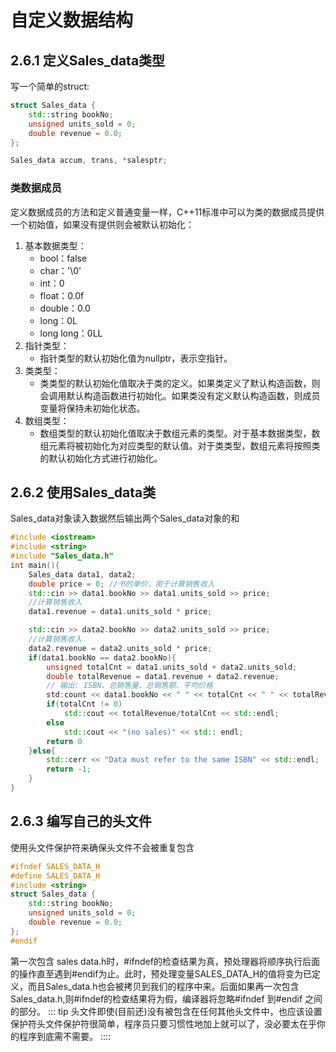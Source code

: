 # 自定义数据结构
## 2.6.1 定义Sales_data类型
写一个简单的struct:
```cpp
struct Sales_data {
    std::string bookNo;
    unsigned units_sold = 0;
    double revenue = 0.0;
};

Sales_data accum, trans, *salesptr;
```
### 类数据成员
定义数据成员的方法和定义普通变量一样，C++11标准中可以为类的数据成员提供一个初始值，如果没有提供则会被默认初始化：

1. 基本数据类型：
    * bool：false
    * char：'\0'
    * int：0
    * float：0.0f
    * double：0.0
    * long：0L
    * long long：0LL
2. 指针类型：
    * 指针类型的默认初始化值为nullptr，表示空指针。
3. 类类型：
    * 类类型的默认初始化值取决于类的定义。如果类定义了默认构造函数，则会调用默认构造函数进行初始化。如果类没有定义默认构造函数，则成员变量将保持未初始化状态。
4. 数组类型：
    * 数组类型的默认初始化值取决于数组元素的类型。对于基本数据类型，数组元素将被初始化为对应类型的默认值。对于类类型，数组元素将按照类的默认初始化方式进行初始化。

## 2.6.2 使用Sales_data类
Sales_data对象读入数据然后输出两个Sales_data对象的和
```cpp
#include <iostream>
#include <string>
#include "Sales_data.h"
int main(){
    Sales_data data1, data2;
    double price = 0; //书的单价，用于计算销售收入
    std::cin >> data1.bookNo >> data1.units_sold >> price;
    //计算销售收入
    data1.revenue = data1.units_sold * price;

    std::cin >> data2.bookNo >> data2.units_sold >> price;
    //计算销售收入
    data2.revenue = data2.units_sold * price;
    if(data1.bookNo == data2.bookNo){
        unsigned totalCnt = data1.units_sold + data2.units_sold;
        double totalRevenue = data1.revenue + data2.revenue;
        // 输出: ISBN、总销售量、总销售额、平均价格
        std:count << data1.bookNo << " " << totalCnt << " " << totalRevenue << " ";
        if(totalCnt != 0)
            std::cout << totalRevenue/totalCnt << std::endl;
        else 
            std::cout << "(no sales)" << std:: endl;
        return 0
    }else{
        std::cerr << "Data must refer to the same ISBN" << std::endl;
        return -1;
    }
}
```

## 2.6.3 编写自己的头文件
使用头文件保护符来确保头文件不会被重复包含
```cpp
#ifndef SALES_DATA_H
#define SALES_DATA_H
#include <string>
struct Sales_data {
    std::string bookNo;
    unsigned units_sold = 0;
    double revenue = 0.0;
};
#endif
```
第一次包含 sales data.h时，#ifndef的检查结果为真，预处理器将顺序执行后面的操作直至遇到#endif为止。此时，预处理变量SALES_DATA_H的值将变为已定义，而且Sales_data.h也会被拷贝到我们的程序中来。后面如果再一次包含Sales_data.h,则#ifndef的检查结果将为假，编译器将忽略#ifndef 到#endif 之间的部分。
::: tip
头文件即使(目前还)没有被包含在任何其他头文件中，也应该设置保护符头文件保护符很简单，程序员只要习惯性地加上就可以了，没必要太在乎你的程序到底需不需要。
::::
